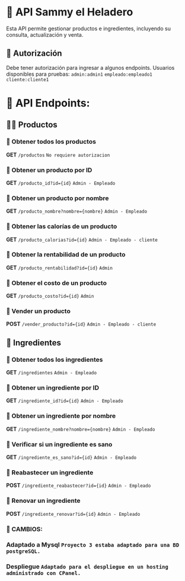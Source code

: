 # 🐧 API Sammy el Heladero

Esta API permite gestionar productos e ingredientes, incluyendo su consulta, actualización y venta.

## 🔐 Autorización

Debe tener autorización para ingresar a algunos endpoints.
    Usuarios disponibles para pruebas: 
    `admin:admin1`
    `empleado:empleado1`
    `cliente:cliente1`

# 📌 API Endpoints:
## 🍨🥤 Productos

### 🔹 Obtener todos los productos
**GET** `/productos` `No requiere autorizacion`

### 🔹 Obtener un producto por ID
**GET** `/producto_id?id={id}` `Admin - Empleado`

### 🔹 Obtener un producto por nombre
**GET** `/producto_nombre?nombre={nombre}` `Admin - Empleado`

### 🔹 Obtener las calorías de un producto
**GET** `/producto_calorias?id={id}` `Admin - Empleado - cliente`

### 🔹 Obtener la rentabilidad de un producto
**GET** `/producto_rentabilidad?id={id}` `Admin`

### 🔹 Obtener el costo de un producto
**GET** `/producto_costo?id={id}` `Admin`

### 🔹 Vender un producto
**POST** `/vender_producto?id={id}` `Admin - Empleado - cliente`

## 🍓 Ingredientes

### 🔹 Obtener todos los ingredientes
**GET** `/ingredientes` `Admin - Empleado`

### 🔹 Obtener un ingrediente por ID
**GET** `/ingrediente_id?id={id}` `Admin - Empleado`

### 🔹 Obtener un ingrediente por nombre
**GET** `/ingrediente_nombre?nombre={nombre}` `Admin - Empleado`

### 🔹 Verificar si un ingrediente es sano
**GET** `/ingrediente_es_sano?id={id}` `Admin - Empleado`

### 🔹 Reabastecer un ingrediente
**POST** `/ingrediente_reabastecer?id={id}` `Admin - Empleado`

### 🔹 Renovar un ingrediente
**POST** `/ingrediente_renovar?id={id}` `Admin - Empleado`

### 🔀 CAMBIOS:
### **Adaptado a Mysql** `Proyecto 3 estaba adaptado para una BD postgreSQL.`
### **Despliegue** `Adaptado para el despliegue en un hosting administrado con CPanel.`
